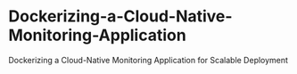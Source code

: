 # Dockerizing-a-Cloud-Native-Monitoring-Application
Dockerizing a Cloud-Native Monitoring Application for Scalable Deployment
